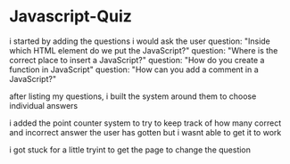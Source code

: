# Javascript-Quiz

i started by adding the questions i would ask the user 
        question: "Inside which HTML element do we put the JavaScript?"
        question: "Where is the correct place to insert a JavaScript?"
        question: "How do you create a function in JavaScript"
        question: "How can you add a comment in a JavaScript?"

after listing my questions, i built the system around them to choose individual answers 

i added the point counter system to try to keep track of how many correct and incorrect answer the user has gotten but i wasnt able to get it to work

i got stuck for a little tryint to get the page to change the question 
